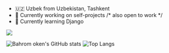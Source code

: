 
- 🇺🇿 Uzbek from Uzbekistan, Tashkent
- 🔭 Currently working on self-projects /* also open to work */
- 🌱 Currently learning Django

![](https://komarev.com/ghpvc/?username=bahromoken)

![Bahrom oken's GitHub stats](https://github-readme-stats.vercel.app/api?username=bahrom04&show_icons=true&theme=dark)
![Top Langs](https://github-readme-stats.vercel.app/api/top-langs/?username=bahrom04&layout=compact&theme=dark)
